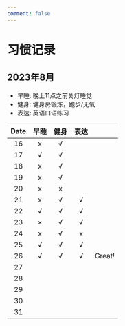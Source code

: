 ```yaml
---
comment: false
---
```


# 习惯记录
## 2023年8月
- 早睡: 晚上11点之前关灯睡觉
- 健身: 健身房锻炼，跑步/无氧
- 表达: 英语口语练习

| Date | 早睡 | 健身 | 表达 |        |
|:----:|:----:|:----:|:----:|--------|
| 16   | x    | √    |      |        |
| 17   | √    | √    |      |        |
| 18   | x    | √    |      |        |
| 19   | x    | √    |      |        |
| 20   | x    | x    |      |        |
| 21   | x    | √    | √    |        |
| 22   | √    | √    | √    |        |
| 23   | ×    | √    | √    |        |
| 24   | x    | √    | x    |        |
| 25   | √    | √    | √    |        |
| 26   | √    | √    | √    | Great! |
| 27   |      |      |      |        |
| 28   |      |      |      |        |
| 29   |      |      |      |        |
| 30   |      |      |      |        |
| 31   |      |      |      |        |
